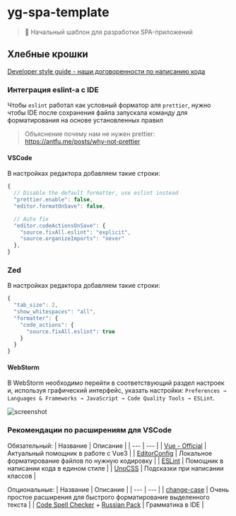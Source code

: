 # yg-spa-template
> 🥑 Начальный шаблон для разработки SPA-приложений

## Хлебные крошки
[Developer style guide - наши договоренности по написанию кода](https://www.notion.so/Developer-style-guide-18c9405c33f2813a9d82e3d6bc5f4221?pvs=4)<br />

### Интеграция eslint-а с IDE
Чтобы `eslint` работал как условный форматор аля `prettier`, нужно чтобы IDE после сохранения файла запускала команду для форматирования на основе установленных правил
> Объяснение почему нам не нужен prettier: https://antfu.me/posts/why-not-prettier

#### VSCode
В настройках редактора добавляем такие строки:
```js
{
  // Disable the default formatter, use eslint instead
  "prettier.enable": false,
  "editor.formatOnSave": false,

  // Auto fix
  "editor.codeActionsOnSave": {
    "source.fixAll.eslint": "explicit",
    "source.organizeImports": "never"
  },
}
```

### Zed
В настройках редактора добавляем такие строки:
```js
{
  "tab_size": 2,
  "show_whitespaces": "all",
  "formatter": {
    "code_actions": {
      "source.fixAll.eslint": true
    }
  }
}
```

#### WebStorm
В WebStorm необходимо перейти в соответствующий раздел настроек и, используя графический интерфейс, указать настройки: `Preferences → Languages & Frameworks → JavaScript → Code Quality Tools → ESLint`.

![screenshot](https://habrastorage.org/r/w1560/getpro/habr/upload_files/76e/919/f0f/76e919f0f3d4abbd3d87c6dadd88141c.png)

### Рекомендации по расширениям для VSCode
Обязательный:
| Название | Описание |
| --- | --- |
| [Vue - Official](https://marketplace.visualstudio.com/items?itemName=Vue.volar) | Актуальный помощник в работе с Vue3 |
| [EditorConfig](https://marketplace.visualstudio.com/items?itemName=EditorConfig.EditorConfig) | Локальное форматирование файлов по нужную кодировку |
| [ESLint](https://marketplace.visualstudio.com/items?itemName=dbaeumer.vscode-eslint) | Помощник в написании кода в едином стиле |
| [UnoCSS](https://marketplace.visualstudio.com/items?itemName=antfu.unocss) | Подсказки при написании классов |

Опциональные:
| Название | Описание |
| --- | --- |
| [change-case](https://marketplace.visualstudio.com/items?itemName=wmaurer.change-case) | Очень простое расширения для быстрого форматирование выделенного текста |
| [Code Spell Checker](https://marketplace.visualstudio.com/items?itemName=streetsidesoftware.code-spell-checker) + [Russian Pack](https://marketplace.visualstudio.com/items?itemName=streetsidesoftware.code-spell-checker-russian) | Грамматика в IDE |
